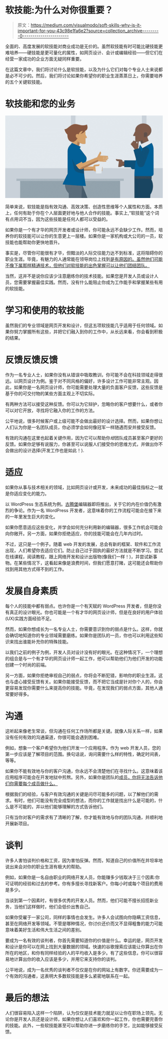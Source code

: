 # 软技能:为什么对你很重要？

> 原文：<https://medium.com/visualmodo/soft-skills-why-is-it-important-for-you-43c98e1fa6e2?source=collection_archive---------0----------------------->

全面的、高度发展的软技能对商业成功是无价的。虽然软技能有时可能比硬技能更难培养——硬技能是更可量化的属性，如网页设计、会计或编辑经验——但它们在经营一家成功的企业方面无疑同样重要。

在这篇文章中，我们将讨论什么是软技能，以及为什么它们对每个专业人士来说都是必不可少的。然后，我们将讨论如果你希望你的职业生涯蒸蒸日上，你需要培养的五个关键软技能。

# 软技能和您的业务

![](img/df9b3fdeac9e97e8d347b0e9bd84ec7e.png)

简单来说，软技能是指有效沟通、高效决策、创造性思维等个人属性和方面。本质上，任何有助于你在个人层面更好地与他人合作的技能。事实上,“软技能”这个词有点用词不当，因为这些技能是任何人都可以受益的。

如果你是一个有才华的网页开发者或设计师，你可能永远不会缺少工作。然而，培养你的软技能可以让你的生意更上一层楼。如果你是一家机构或大公司的一员，软技能也能帮助你更快地晋升。

事实是，尽管你可能很有才华，但黯淡的人际交往能力达不到标准，这将阻碍你的职业生涯。毕竟，有魅力的人通常能在领导岗位上找到[是有原因的。虽然他们可能不像下属那样精通技术，但他们对软技能的出色掌握可以让他们团结团队。](https://www.businessinsider.com/traits-of-extremely-charismatic-leaders-2014-9)

当然，这并不是说你应该少注意磨练你的技术技能。如果您是开发人员或设计人员，您需要掌握最佳实践。然而，没有什么能阻止你成为工作能手和掌握某些有用的软技能。

# 学习和使用的软技能

虽然我们的专业领域是网页开发和设计，但这五项软技能几乎适用于任何领域。如果你努力掌握所有这些，并把它们融入到你的工作中，从长远来看，你会看到积极的结果。

# 反馈反馈反馈

作为一名专业人士，如果你没有从错误中吸取教训，你可能不会在科技领域走得很远。以网页设计为例。鉴于对不同风格的偏好，许多设计工作可能非常主观。因此，如果你是一名网页设计师，你可能需要处理大量的负面客户反馈，这些反馈是基于你的可交付物的某些方面主观上不切实际。

有两种方法可以接受这种反馈。你可以为它辩护，忽略你的客户想要什么，或者你可以对它开放，寻找将它融入你的工作的方法。

公平地说，很多时候客户或上级可能不会做出最好的设计选择。然而，如果你想让人们认为你是一名团队成员，你必须学会如何像冠军一样随遇而安并接受反馈。

有效的沟通在这里也起着关键作用，因为它可以帮助你*给*团队成员甚至客户更好的反馈。如果你足够有说服力，你甚至可以说服人们接受你的思维方式，并做出你不会做出的设计选择(开发工作也是如此！).

# 适应

如果你从事与技术相关的领域，比如网页设计或开发，未来成功的最佳指标之一就是你适应变化的能力。

以 WordPress 生态系统为例。[古腾堡](https://www.youtube.com/watch?v=kKaioFk_gCw)编辑器即将推出，关于它的内在价值仍有激烈的争论。作为一名 WordPress 开发者，这意味着你的工作流程可能会在接下来的一年里发生巨大的变化。

如果你愿意适应这些变化，并学会如何充分利用新的编辑器，很多工作机会可能会向你敞开。另一方面，如果你拒绝适应，你的技能可能会在几年内过时。

不过，这只是一个例子。随着 web 开发的发展，总会有新的框架、软件和工作流出现，人们希望你去适应它们。防止自己过于固执的最好方法就是不断学习。尝试在线课程，阅读教程，跟上网络开发和设计出版物(像我们一样！)，并尝试新事物。在某些情况下，这看起来像是浪费时间，但我们愿意打赌，这可能还会帮助你找到用其他方式得不到的工作。

# 发展自身素质

每个人的技能中都有弱点。也许你是一个有天赋的 WordPress 开发者，但是你没有真正的设计眼光。你也可能是一个有才华的网页设计师，但是在良好的用户体验(UX)实践方面经验不足。

然而，如果你想成长为一名专业人士，你需要意识到你的弱点是什么。这样，你就会确切地知道你的专业领域需要磨练。如果你是团队的一员，你也可以利用这些知识来找出谁能补充你的特殊技能。

以我们之前的例子为例，开发人员对设计没有好的眼光。在这种情况下，一个理想的组合是与一个有才华的网页设计师一起工作，他可以帮助他们为他们开发的功能创建一个时尚的前端。

另一方面，如果你拒绝审视自己的弱点，你将会不断犯错，影响你的职业生涯。这也与虚心接受反馈有关。如果你能接受反馈，而不把它当成是针对你个人的，你会更容易发现你需要什么来提高你的技能。毕竟，在发现我们的弱点方面，其他人通常要好得多。

# 沟通

这听起来像老生常谈，但沟通在任何工作场所都是关键。就像人际关系一样，如果没有任何有效的沟通渠道，你很可能会遇到困难。

例如，想象一个客户希望你为他们开发一个应用程序。作为 web 开发人员，您的第一步应该是了解项目的范围。换句话说，询问需要什么样的特性，确定时间表，等等。

如果你不能有效地与你的客户沟通，你永远不会清楚他们在寻找什么。这意味着该应用程序可能会在开发地狱中煎熬。另外，如果你是团队的[成员，你将无法告诉他们你需要每个成员做什么。](https://www.thebalancecareers.com/communication-skills-list-2063779)

根据我们的经验，与客户有效沟通的关键是问尽可能多的问题，以了解他们的需求。有时，他们可能没有完全成型的想法，而你的工作就是找出什么是可能的，什么是不可能的，并以他们能够理解的方式告诉他们。

只有当你对客户的需求有了清晰的了解，你才能有效地与你的团队沟通，并顺利地开展新项目。

# 谈判

许多人害怕谈判价格和工资，因为害怕反弹。然而，知道自己的价值所在并坦率地说出来会对你的职业生涯有极大的帮助。

例如，如果你是一名自由职业的网络开发人员，你能赚多少钱取决于三个因素:你可证明的经验和过去的参考。你有多擅长寻找新客户。你每小时或每个项目的费用是多少。

当谈到第一个因素时，有很多优秀的开发人员。然而，他们可能不擅长招揽新业务，当他们这样做时，他们会低价出售自己。

如果你受雇于一家公司，同样的事情也会发生。许多人会试图向你隐瞒工资信息，甚至在网络开发等领域。不管是哪种情况，你讨价还价而又不显得粗鲁的能力可能意味着美好生活和伟大生活之间的差别。

要成为一名有效的谈判者，你首先需要知道你的价值是什么。幸运的是，网页开发和设计是你可以在网上找到大量数据的领域。快速的谷歌搜索应该能让你算出在你所在的地区，和你有同样经验的人的平均收入是多少。有了这些信息，你可以很容易地计算出你的收入应该是多少，并用它来支持你的谈判。

公平地说，成为一名优秀的谈判者不仅仅是在你的网站上有数字。你还需要成为一个有效的沟通者，这表明大多数软技能是多么紧密地联系在一起。

# 最后的想法

人们很容易陷入这样一个陷阱，认为仅仅是技术能力就足以让你在职场上领先。无论你是开发人员还是设计师，如果你想让人们喜欢和你一起工作，你也需要完善你的技能。此外，一些软技能甚至可以帮助你进一步磨练你的手艺，比如能够接受反馈。